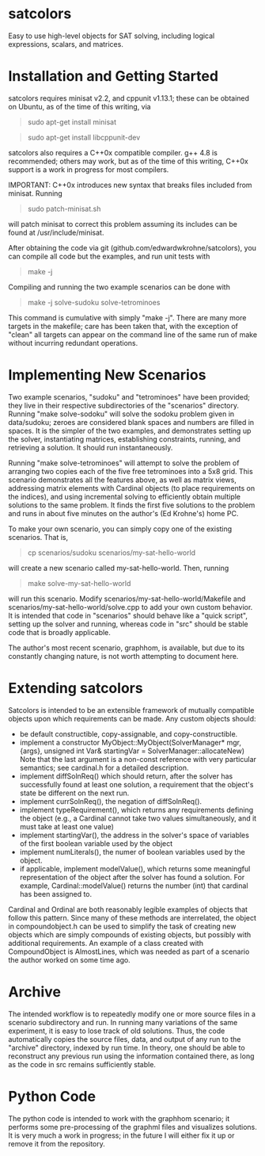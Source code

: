 satcolors
=========

Easy to use high-level objects for SAT solving, including logical expressions, scalars, and matrices.

Installation and Getting Started
=================================
satcolors requires minisat v2.2, and cppunit v1.13.1; these can be obtained on Ubuntu, as of the time of this writing, via

> sudo apt-get install minisat

> sudo apt-get install libcppunit-dev

satcolors also requires a C++0x compatible compiler. g++ 4.8 is recommended; others may work, but as of the time of this writing, C++0x support is a work in progress for most compilers.

IMPORTANT: C++0x introduces new syntax that breaks files included from minisat.  Running

> sudo patch-minisat.sh

will patch minisat to correct this problem assuming its includes can be found at /usr/include/minisat.

After obtaining the code via git (github.com/edwardwkrohne/satcolors), you can compile all code but the examples, and run unit tests with

> make -j

Compiling and running the two example scenarios can be done with

> make -j solve-sudoku solve-tetrominoes

This command is cumulative with simply "make -j".  There are many more targets in the makefile; care has been taken that, with the exception of "clean" all targets can appear on the command line of the same run of make without incurring redundant operations.

Implementing New Scenarios
==============================
Two example scenarios, "sudoku" and "tetrominoes" have been provided; they live in their respective subdirectories of the "scenarios" directory.  Running "make solve-sodoku" will solve the sodoku problem given in data/sudoku; zeroes are considered blank spaces and numbers are filled in spaces.  It is the simpler of the two examples, and demonstrates setting up the solver, instantiating matrices, establishing constraints, running, and retrieving a solution.  It should run instantaneously.

Running "make solve-tetrominoes" will attempt to solve the problem of arranging two copies each of the five free tetrominoes into a 5x8 grid.  This scenario demonstrates all the features above, as well as matrix views, addressing matrix elements with Cardinal objects (to place requirements on the indices), and using incremental solving to efficiently obtain multiple solutions to the same problem.  It finds the first five solutions to the problem and runs in about five minutes on the author's (Ed Krohne's) home PC.

To make your own scenario, you can simply copy one of the existing scenarios.  That is,

> cp scenarios/sudoku scenarios/my-sat-hello-world

will create a new scenario called my-sat-hello-world.  Then, running

> make solve-my-sat-hello-world

will run this scenario.  Modify scenarios/my-sat-hello-world/Makefile and scenarios/my-sat-hello-world/solve.cpp to add your own custom behavior.  It is intended that code in "scenarios" should behave like a "quick script", setting up the solver and running, whereas code in "src" should be stable code that is broadly applicable.  

The author's most recent scenario, graphhom, is available, but due to its constantly changing nature, is not worth attempting to document here.

Extending satcolors
====================
Satcolors is intended to be an extensible framework of mutually compatible objects upon which requirements can be made.  Any custom objects should:
* be default constructible, copy-assignable, and copy-constructible.
* implement a constructor
MyObject::MyObject(SolverManager* mgr, {args}, unsigned int Var& startingVar = SolverManager::allocateNew)
Note that the last argument is a non-const reference with very particular semantics; see cardinal.h for a detailed description.
* implement diffSolnReq() which should return, after the solver has successfully found at least one solution, a requirement that the object's state be different on the next run.
* implement currSolnReq(), the negation of diffSolnReq().
* implement typeRequirement(), which returns any requirements defining the object (e.g., a Cardinal cannot take two values simultaneously, and it must take at least one value)
* implement startingVar(), the address in the solver's space of variables of the first boolean variable used by the object
* implement numLiterals(), the numer of boolean variables used by the object.
* if applicable, implement modelValue(), which returns some meaningful representation of the object after the solver has found a solution.  For example, Cardinal::modelValue() returns the number (int) that cardinal has been assigned to. 

Cardinal and Ordinal are both reasonably legible examples of objects that follow this pattern.  Since many of these methods are interrelated, the object in compoundobject.h can be used to simplify the task of creating new objects which are simply compounds of existing objects, but possibly with additional requirements.  An example of a class created with CompoundObject is AlmostLines, which was needed as part of a scenario the author worked on some time ago.

Archive
========
The intended workflow is to repeatedly modify one or more source files in a scenario subdirectory and run.  In running many variations of the same experiment, it is easy to lose track of old solutions.  Thus, the code automatically copies the source files, data, and output of any run to the "archive" directory, indexed by run time.  In theory, one should be able to reconstruct any previous run using the information contained there, as long as the code in src remains sufficiently stable.

Python Code
============
The python code is intended to work with the graphhom scenario; it performs some pre-processing of the graphml files and visualizes solutions.  It is very much a work in progress; in the future I will either fix it up or remove it from the repository.

